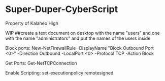# Super-Duper-CyberScript
Property of Kalaheo High

WIP
##create a text document on desktop with the name "users" and one with the name "administrators" and put the names of the users inside

Block ports:
New-NetFirewallRule -DisplayName "Block Outbound Port <0>" -Direction Outbound -LocalPort <0> -Protocol TCP -Action Block

Get Ports:
Get-NetTCPConnection

Enable Scripting:
set-executionpolicy remotesigned
